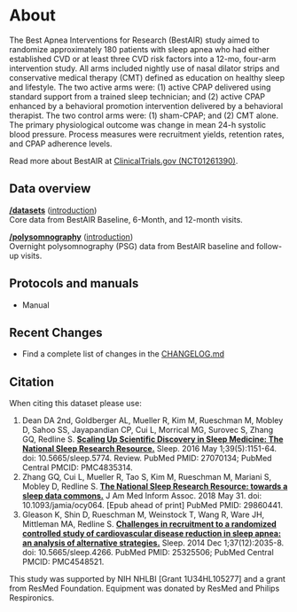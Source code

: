 # About

The Best Apnea Interventions for Research (BestAIR) study aimed to randomize approximately 180 patients with sleep apnea who had either established CVD or at least three CVD risk factors into a 12-mo, four-arm intervention study. All arms included nightly use of nasal dilator strips and conservative medical therapy (CMT) defined as education on healthy sleep and lifestyle. The two active arms were: (1) active CPAP delivered using standard support from a trained sleep technician; and (2) active CPAP enhanced by a behavioral promotion intervention delivered by a behavioral therapist. The two control arms were: (1) sham-CPAP; and (2) CMT alone. The primary physiological outcome was change in mean 24-h systolic blood pressure. Process measures were recruitment yields, retention rates, and CPAP adherence levels.

Read more about BestAIR at [ClinicalTrials.gov (NCT01261390)](http://clinicaltrials.gov/ct2/show/NCT01261390).

## Data overview

**[/datasets](:files_path:/datasets)** ([introduction](:pages_path:/dataset-introduction.md)) <br/> Core data from BestAIR Baseline, 6-Month, and 12-month visits.

**[/polysomnography](:files_path:/polysomnography)** ([introduction](:pages_path:/polysomnography-introduction.md))<br/> Overnight polysomnography (PSG) data from BestAIR baseline and follow-up visits.

## Protocols and manuals

- Manual

## Recent Changes

- Find a complete list of changes in the [CHANGELOG.md](:pages_path:/CHANGELOG.md)

## Citation

When citing this dataset please use:

1. Dean DA 2nd, Goldberger AL, Mueller R, Kim M, Rueschman M, Mobley D, Sahoo SS, Jayapandian CP, Cui L, Morrical MG, Surovec S, Zhang GQ, Redline S. [**Scaling Up Scientific Discovery in Sleep Medicine: The National Sleep Research Resource.**](https://www.ncbi.nlm.nih.gov/pubmed/27070134) Sleep. 2016 May 1;39(5):1151-64. doi: 10.5665/sleep.5774. Review. PubMed PMID: 27070134; PubMed Central PMCID: PMC4835314.
2. Zhang GQ, Cui L, Mueller R, Tao S, Kim M, Rueschman M, Mariani S, Mobley D, Redline S. [**The National Sleep Research Resource: towards a sleep data commons.**](https://www.ncbi.nlm.nih.gov/pubmed/29860441) J Am Med Inform Assoc. 2018 May 31. doi: 10.1093/jamia/ocy064. [Epub ahead of print] PubMed PMID: 29860441.
3. Gleason K, Shin D, Rueschman M, Weinstock T, Wang R, Ware JH, Mittleman MA, Redline S. [**Challenges in recruitment to a randomized controlled study of cardiovascular disease reduction in sleep apnea: an analysis of alternative strategies.**](https://www.ncbi.nlm.nih.gov/pubmed/25325506) Sleep. 2014 Dec 1;37(12):2035-8. doi: 10.5665/sleep.4266. PubMed PMID: 25325506; PubMed Central PMCID: PMC4548521.

This study was supported by NIH NHLBI [Grant 1U34HL105277] and a grant from ResMed Foundation. Equipment was donated by ResMed and Philips Respironics.
